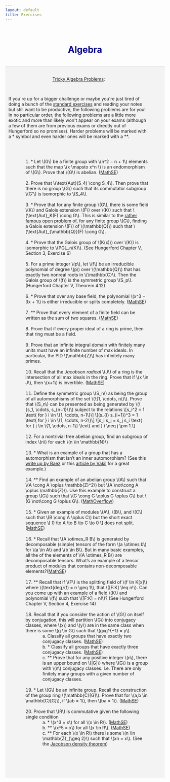 ```yaml
---
layout: default
title: Exercises
---
```


<!-- Allows for LaTeX writing -->
<script type="text/javascript" async
    src="https://cdnjs.cloudflare.com/ajax/libs/mathjax/2.7.1/MathJax.js?config=TeX-AMS-MML_HTMLorMML">
</script>
<!-- <script type="text/javascript" async
    src="https://cdnjs.cloudflare.com/ajax/libs/mathjax/2.7.7/MathJax.js?config=default">
</script> -->


<br>
<h1 align=center style="color: darkblue">Algebra</h1>
<br>






<div style="border-top: 1px solid #d5d5d5"></div>
<div style="background-color: #f3f3f3; ">
    <br/>
    <style>
        table, th, td { border: 1px solid black; border-collapse: collapse; background: #ffffff; margin-top: 50px; margin-bottom:50px; }
        th, td { padding: 10px; }
    </style>
    <div align=center style="margin-left:10px; margin-right:50px;">
        <p><u>Tricky Algebra Problems</u>:</p><br>
        <div align=left>
            <p>If you're up for a bigger challenge or maybe you're just tired of doing a bunch of the <a href="/quals/algebra/exercises/">standard exercises</a> and reading your notes but still want to be productive, the following problems are for you! In no particular order, the following problems are a little more exotic and more than likely won't appear on your exams (although a few of them are from previous exams or directly out of Hungerford so no promises). Harder problems will be marked with a * symbol and even harder ones will be marked with a **.</p>
            <br>
        </div>
        <br>
        <ol align=left style="list-style-position: inside; margin-left:30px;">
            <li>* Let \(G\) be a finite group with \(n^2 − n + 1\) elements such that the map \(x \mapsto x^n \) is an endomorphism of \(G\). Prove that \(G\) is abelian. (<a href="https://math.stackexchange.com/questions/2054292/prove-that-a-group-with-n2-n-1-elements-such-that-fx-xn-is-an-endom">MathSE</a>)</li><br>
            <li>Prove that \(\text{Aut}(S_4) \cong S_4\). Then prove that there is no group \(G\) such that its commutator subgroup \(G'\) is isomorphic to \(S_4\).</li><br>
            <li>* Prove that for any finite group \(G\), there is some field \(K\) and Galois extension \(F\) over \(K\) such that \(\text{Aut}_K(F) \cong G\). This is similar to the <a href="https://en.wikipedia.org/wiki/Inverse_Galois_problem">rather famous open problem</a> of, for any finite group \(G\), finding a Galois extension \(F\) of \(\mathbb{Q}\) such that \(\text{Aut}_{\mathbb{Q}}(F) \cong G\).</li><br>
            <li>* Prove that the Galois group of \(K(x)\) over \(K\) is isomorphic to \(PGL_n(K)\). (See Hungerford Chapter V, Section 3, Exercise 6)</li><br>
            <li>For a prime integer \(p\), let \(f\) be an irreducible polynomial of degree \(p\) over \(\mathbb{Q}\) that has exactly two nonreal roots in \(\mathbb{C}\). Then the Galois group of \(f\) is the symmetric group \(S_p\). (Hungerford Chapter V, Theorem 4.12)</li><br>
            <li>* Prove that over any base field, the polynomial \(x^3 − 3x + 1\) is either irreducible or splits completely. (<a href="https://math.stackexchange.com/questions/26477/irreducibility-and-splitting-fields">MathSE</a>)</li><br>
            <li>** Prove that every element of a finite field can be written as the sum of two squares. (<a href="https://math.stackexchange.com/questions/1266433/squares-in-a-finite-field">MathSE</a>)</li><br>
            <li>Prove that if every proper ideal of a ring is prime, then that ring must be a field.</li><br>
            <li>Prove that an infinite integral domain with finitely many units must have an infinite number of max ideals. In particular, the PID \(\mathbb{Z}\) has infinitely many primes.</li><br>
            <li>Recall that the <i>Jacobson radical </i> \(J\) of a ring is the intersection of all max ideals in the ring. Prove that if \(x \in J\), then \(x+1\) is invertible. (<a href="https://math.stackexchange.com/questions/2049229/an-elementary-property-of-jacobson-radical-if-a-in-j-then-1-a-is-invertib">MathSE</a>)</li><br>
            <li>Define the symmetric group \(S_n\) as being the group of all automorphisms of the set \(\{1, \cdots, n\}\). Prove that \(S_n\) can be presented as being generated by \(\{s_1, \cdots, s_{n−1}\}\) subject to the relations \[s_i^2 = 1 \text{ for } i \in \{1, \cdots, n-1\}\] \[(s_{i} s_{i+1})^3 = 1 \text{ for } i \in \{1, \cdots, n-2\}\] \[s_i s_j = s_j s_i \text{ for } j \in \{1, \cdots, n-1\} \text{ and } i \neq j \pm 1.\]</li><br>
            <li>For a nontrivial free abelian group, find an subgroup of index \(n\) for each \(n \in \mathbb{N}\)</li><br>
            <li>* What is an example of a group that has a automorphism that isn’t an inner automorphism? (See this <a href="https://math.ucr.edu/home/baez/six.html">write up by Baez</a> or this <a href="http://math.stanford.edu/~vakil/files/sixjan2308.pdf">article by Vakil</a> for a great example.)</li><br>
            <li>** Find an example of an abelian group \(A\) such that \(A \cong A \oplus \mathbb{Z}^2\) but \(A \not\cong A \oplus \mathbb{Z}\). Use this example to construct a group \(G\) such that \(G \cong G \oplus G \oplus G\) but \(G \not\cong G \oplus G\). (<a href="https://mathoverflow.net/questions/218113/a-is-isomorphic-to-a-oplus-mathbbz2-but-not-to-a-oplus-mathbbz">MathOverflow</a>)</li><br>
            <li>* Given an example of modules \(A\), \(B\), and \(C\) such that \(B \cong A \oplus C\) but the short exact sequence \[ 0 \to A \to B \to C \to 0 \] does not split. (<a href="https://math.stackexchange.com/questions/135444/a-nonsplit-short-exact-sequence-of-abelian-groups-with-b-cong-a-oplus-c">MathSE</a>)</li><br>
            <li>* Recall that \(A \otimes_R B\) is generated by decomposable (simple) tensors of the form \(a \otimes b\) for \(a \in A\) and \(b \in B\). But in many basic examples, all the of the elements of \(A \otimes_R B\) are decomposable tensors. What’s an example of a tensor product of modules that contains non-decomposable elements?(<a href="https://math.stackexchange.com/questions/1645612/example-of-a-tensor-product-of-modules-with-non-decomposable-elements">MathSE</a>)</li><br>
            <li>** Recall that if \(F\) is the splitting field of \(f \in K[x]\) where \(\text{deg}(f) = n \geq 1\), that \([F:K] \leq n!\). Can you come up with an example of a field \(K\) and polynomial \(f\) such that \([F:K] = n!\)? (See Hungerford Chapter V, Section 4, Exercise 14)</li><br>
            <li>Recall that if you consider the action of \(G\) on itself by conjugation, this will partition \(G\) into conjugacy classes, where \(x\) and \(y\) are in the same class when there is some \(g \in G\) such that \(gxg^{−1} = y\).
                <ol type="a" style="list-style-position: inside; margin-left:30px;">
                    <li>Classify all groups that have exactly two conjugacy classes. (<a href="https://math.stackexchange.com/questions/52350/finite-groups-with-exactly-n-conjugacy-classes-n-2-3">MathSE</a>)</li>
                    <li>* Classify all groups that have exactly three conjugacy classes. (<a href="https://math.stackexchange.com/questions/52350/finite-groups-with-exactly-n-conjugacy-classes-n-2-3">MathSE</a>)</li>
                    <li>** Prove that for any positive integer \(n\), there is an upper bound on \(|G|\) where \(G\) is a group with \(n\) conjugacy classes. I.e. There are only finitely many groups with a given number of conjugacy classes.</li>
                </ol></li><br>
            <li>* Let \(G\) be an infinite group. Recall the construction of the group ring \(\mathbb{C}[G]\). Prove that for \(a,b \in \mathbb{C}[G]\), if \(ab = 1\), then \(ba = 1\). (<a href="https://math.stackexchange.com/questions/2874319/reference-for-kaplanskys-proof-that-in-mathbbcg-ab-1-implies-ba-1">MathSE</a>)</li><br>
            <li>Prove that \(R\) is commutative given the following single condition
                <ol type="a" style="list-style-position: inside; margin-left:30px;">
                    <li>* \(x^3 = x\)  for all \(x \in R\). (<a href="https://math.stackexchange.com/questions/67148/if-a3-a-for-all-a-in-a-ring-r-then-r-is-commutative">MathSE</a>)</li>
                    <li>** \(x^5 = x\) for all \(x \in R\). (<a href="https://math.stackexchange.com/questions/942189/rings-with-a5-a-are-commutative">MathSE</a>)</li>
                    <li>** For each \(x \in R\) there is some \(n \in \mathbb{Z}_{\geq 2}\) such that \(xn = x\). (See the <a href="https://en.wikipedia.org/wiki/Jacobson_density_theorem">Jacobson density theorem</a>)</li>
                </ol></li><br>
        </ol>
        <br>
        <br>
    </div>
    <br>
    <br>
</div>


<br clear="all" />
